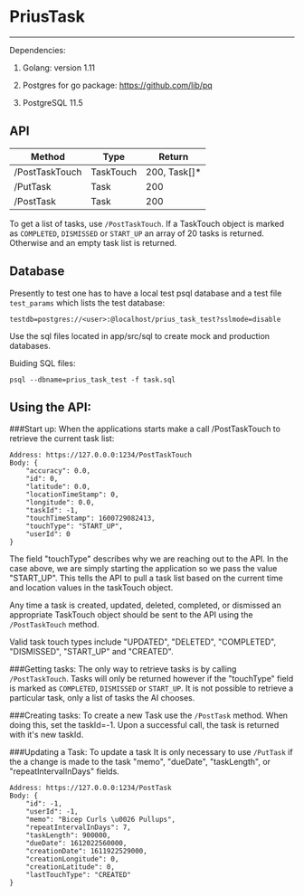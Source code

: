 # PriusTask
---
Dependencies:

  1. Golang: version 1.11

  2. Postgres for go package: https://github.com/lib/pq

  3. PostgreSQL 11.5



## API
Method         | Type           | Return
-------------- | -------------- | --------------
/PostTaskTouch | TaskTouch      | 200, Task[]*
/PutTask       | Task           | 200
/PostTask      | Task           | 200          

To get a list of tasks, use `/PostTaskTouch`. If a TaskTouch object is marked as `COMPLETED`, `DISMISSED` or `START_UP` an array of 20 tasks is returned. Otherwise and an empty task list is returned.


## Database
Presently to test one has to have a local test psql database and a test file `test_params` which lists the test database:
```
testdb=postgres://<user>:@localhost/prius_task_test?sslmode=disable
```

Use the sql files located in app/src/sql to create mock and production databases.

Buiding SQL files:
```
psql --dbname=prius_task_test -f task.sql
```

## Using the API:

###Start up:
When the applications starts make a call /PostTaskTouch to retrieve the current task list:

```
Address: https://127.0.0.0:1234/PostTaskTouch
Body: {
    "accuracy": 0.0,
    "id": 0,
    "latitude": 0.0,
    "locationTimeStamp": 0,
    "longitude": 0.0,
    "taskId": -1,
    "touchTimeStamp": 1600729082413,
    "touchType": "START_UP",
    "userId": 0
}
```

The field "touchType" describes why we are reaching out to the API. In the case above, we are simply starting the application so we pass the value "START_UP". This tells the API to pull a task list based on the current time and location values in the taskTouch object.

Any time a task is created, updated, deleted, completed, or dismissed an appropriate TaskTouch object should be sent to the API using the `/PostTaskTouch` method.

Valid task touch types include "UPDATED", "DELETED", "COMPLETED", "DISMISSED", "START_UP" and "CREATED".

###Getting tasks:
The only way to retrieve tasks is by calling `/PostTaskTouch`. Tasks will only be returned however if the "touchType" field is marked as `COMPLETED`, `DISMISSED` or `START_UP`. It is not possible to retrieve a particular task, only a list of tasks the AI chooses.

###Creating tasks:
To create a new Task use the `/PostTask` method. When doing this, set the taskId=-1. Upon a successful call, the task is returned with it's new taskId.

###Updating a Task:
To update a task It is only necessary to use `/PutTask` if the a change is made to the task "memo", "dueDate", "taskLength", or "repeatIntervalInDays" fields.

```
Address: https://127.0.0.0:1234/PostTask
Body: {
	"id": -1,
	"userId": -1,
	"memo": "Bicep Curls \u0026 Pullups",
	"repeatIntervalInDays": 7,
	"taskLength": 900000,
	"dueDate": 1612022560000,
	"creationDate": 1611922529000,
	"creationLongitude": 0,
	"creationLatitude": 0,
	"lastTouchType": "CREATED"
}
```

